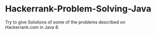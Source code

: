 # Hackerrank-Problem-Solving-Java

Try to give Solutions of some of the problems described on Hackerrank.com in Java 8.
